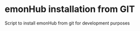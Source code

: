 emonHub installation from GIT
=============================

Script to install emonHub from git for development purposes

